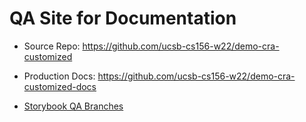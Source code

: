 # QA Site for Documentation 

* Source Repo: <https://github.com/ucsb-cs156-w22/demo-cra-customized>
* Production Docs: <https://github.com/ucsb-cs156-w22/demo-cra-customized-docs>

* [Storybook QA Branches](storybook-qa-list/branches)
